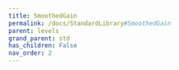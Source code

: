 ```yaml
---
title: SmoothedGain
permalink: /docs/StandardLibrary#SmoothedGain
parent: levels
grand_parent: std
has_children: False
nav_order: 2
---
```

